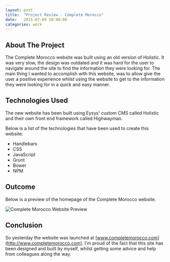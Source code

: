 ```yaml
---
layout: post
title:  "Project Review - Complete Morocco"
date:   2015-07-09 10:00:00
categories: work
---
```


## About The Project

The Complete Morocco website was built using an old version of Holistic. It was very slow, the design was outdated and it was hard for the user to navigate around the site to find the information they were looking for. The main thing I wanted to accomplish with this website, was to allow give the user a positive experience whilst using the website to get to the information they were looking for in a quick and easy manner. 

## Technologies Used

The new website has been built using Eysys' custom CMS called Holistic and their own front end framework called Highwayman. 

Below is a list of the technologies that have been used to create this website:

- Handlebars
- CSS
- JavaScript
- Grunt
- Bower
- NPM

## Outcome

Below is a preview of the homepage of the Complete Morocco website.

![Complete Morocco Website Preview](http://s17.postimg.org/pek8rivj1/complete_morocco_preview.png)

## Conclusion

So yesterday the website was launched at [www.completemorocco.com](http://www.completemorocco.com). I'm proud of the fact that this site has been designed and built by myself, whilst getting some advice and help from colleagues along the way.
